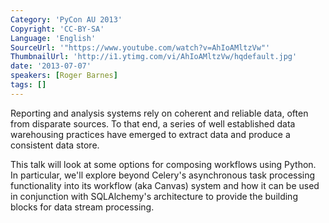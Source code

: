 ```yaml
---
Category: 'PyCon AU 2013'
Copyright: 'CC-BY-SA'
Language: 'English'
SourceUrl: '"https://www.youtube.com/watch?v=AhIoAMltzVw"'
ThumbnailUrl: 'http://i1.ytimg.com/vi/AhIoAMltzVw/hqdefault.jpg'
date: '2013-07-07'
speakers: [Roger Barnes]
tags: []
---
```

Reporting and analysis systems rely on coherent and reliable data, often from disparate sources. To that end, a series of well established data warehousing practices have emerged to extract data and produce a consistent data store.

This talk will look at some options for composing workflows using Python. In particular, we'll explore beyond Celery's asynchronous task processing functionality into its workflow (aka Canvas) system and how it can be used in conjunction with SQLAlchemy's architecture to provide the building blocks for data stream processing.
